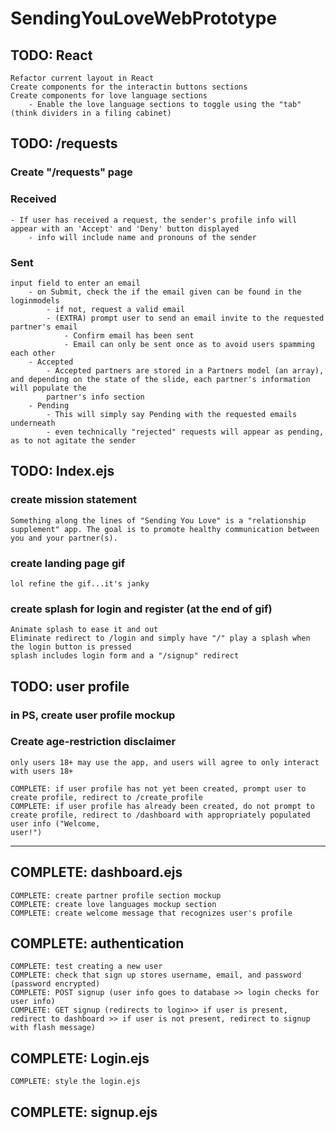 # SendingYouLoveWebPrototype
## TODO: React
    Refactor current layout in React
    Create components for the interactin buttons sections
    Create components for love language sections
        - Enable the love language sections to toggle using the "tab" (think dividers in a filing cabinet)

## TODO: /requests
### Create "/requests" page
### Received
    - If user has received a request, the sender's profile info will appear with an 'Accept' and 'Deny' button displayed
        - info will include name and pronouns of the sender
        
### Sent
    input field to enter an email
        - on Submit, check the if the email given can be found in the loginmodels
            - if not, request a valid email
            - (EXTRA) prompt user to send an email invite to the requested partner's email
                - Confirm email has been sent
                - Email can only be sent once as to avoid users spamming each other
        - Accepted
            - Accepted partners are stored in a Partners model (an array), and depending on the state of the slide, each partner's information will populate the
            partner's info section
        - Pending
            - This will simply say Pending with the requested emails underneath
            - even technically "rejected" requests will appear as pending, as to not agitate the sender

## TODO: Index.ejs
### create mission statement
    Something along the lines of "Sending You Love" is a "relationship supplement" app. The goal is to promote healthy communication between you and your partner(s).
### create landing page gif
    lol refine the gif...it's janky
### create splash for login and register (at the end of gif)
    Animate splash to ease it and out
    Eliminate redirect to /login and simply have "/" play a splash when the login button is pressed
    splash includes login form and a "/signup" redirect

## TODO: user profile
### in PS, create user profile mockup
### Create age-restriction disclaimer
    only users 18+ may use the app, and users will agree to only interact with users 18+
    
    COMPLETE: if user profile has not yet been created, prompt user to create profile, redirect to /create_profile
    COMPLETE: if user profile has already been created, do not prompt to create profile, redirect to /dashboard with appropriately populated user info ("Welcome,
    user!")

------------------
## COMPLETE: dashboard.ejs
    COMPLETE: create partner profile section mockup
    COMPLETE: create love languages mockup section
    COMPLETE: create welcome message that recognizes user's profile

## COMPLETE: authentication
    COMPLETE: test creating a new user
    COMPLETE: check that sign up stores username, email, and password (password encrypted)
    COMPLETE: POST signup (user info goes to database >> login checks for user info)
    COMPLETE: GET signup (redirects to login>> if user is present, redirect to dashboard >> if user is not present, redirect to signup with flash message)

## COMPLETE: Login.ejs
    COMPLETE: style the login.ejs

## COMPLETE: signup.ejs

